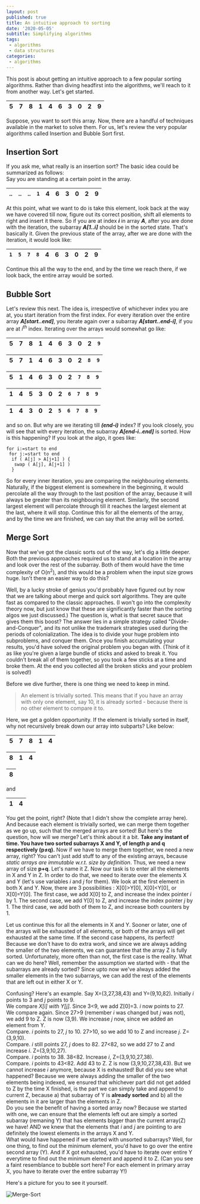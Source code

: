 ```yaml
---
layout: post
published: true
title: An intuitive approach to sorting
date: '2020-05-05'
subtitle: Simplifying algorithms
tags:
 - algorithms
 - data structures
categories:
 - algorithms
---
```


This post is about getting an intuitive approach to a few popular sorting algorithms. Rather than diving headfirst into the algorithms, we'll reach to it from another way. Let's get started.

| 5 | 7 | 8 | 1 | 4 | 6 | 3 | 0 | 2 | 9 |
|---|---|---|---|---|---|---|---|---|---|

Suppose, you want to sort this array. Now, there are a handful of techniques available in the market to solve them. For us, let's review the very popular algorithms called Insertion and Bubble Sort first.

## Insertion Sort
If you ask me, what really is an insertion sort? The basic idea could be summarized as follows:  
Say you are standing at a certain point in the array.


| .. | .. | .. | `1` | 4 | 6 | 3 | 0 | 2 | 9 |
|---|---|---|---|---|---|---|---|---|---|

At this point, what we want to do is take this element, look back at the way we have covered till now, figure out its correct position, shift all elements to right and insert it there. So if you are at index _**i**_ in array _**A**_, after you are done with the iteration, the subarray _**A[1..i]**_ should be in the sorted state. That's basically it. Given the previous state of the array, after we are done with the iteration, it would look like:

| `1` | `5` | `7` | `8` | 4 | 6 | 3 | 0 | 2 | 9 |
|---|---|---|---|---|---|---|---|---|---|

Continue this all the way to the end, and by the time we reach there, if we look back, the entire array would be sorted.

## Bubble Sort
Let's review this next.
The idea is, irrespective of whichever index you are at, you start iteration from the first index. For every iteration over the entire array _**A[start..end]**_, you iterate again over a subarray _**A[start..end-i]**_, if you are at _i<sup>th</sup>_ index. 
Iterating over the arrays would somewhat go like:  

|5 |7 |8 |1 |4 |6 |3 |0 |2 |`9` |
|---|---|---|---|---|---|---|---|---|---|

|5 |7 |1 |4 |6 |3 |0 |2 |`8` |`9`|
|---|---|---|---|---|---|---|---|---|---|

|5 |1 |4 |6 |3 |0 |2 |`7` |`8` |`9` |
|---|---|---|---|---|---|---|---|---|---|

|1 |4 |5 |3 |0 |2 |`6` |`7` |`8` |`9` |
|---|---|---|---|---|---|---|---|---|---|

|1 |4 |3 |0 |2 |`5` |`6` |`7` |`8` |`9` |
|---|---|---|---|---|---|---|---|---|---|

and so on. But why are we iterating till _**(end-i)**_ index? If you look closely, you will see that with every iteration, the subarray _**A[end-i..end]**_ is sorted. How is this happening? If you look at the algo, it goes like:

```
for i:=start to end
 for j:=start to end
  if ( A[j] > A[j+1] ) {
   swap ( A[j], A[j+1] )
  }
```
So for every inner iteration, you are comparing the neighbouring elements. Naturally, if the biggest element is somewhere in the beginning, it would percolate all the way through to the last position of the array, because it will always be greater than its neighbouring element. Similarly, the second largest element will percolate through till it reaches the largest element at the last, where it will stop. Continue this for all the elements of the array, and by the time we are finished, we can say that the array will be sorted.


## Merge Sort
Now that we've got the classic sorts out of the way, let's dig a little deeper. Both the previous approaches required us to stand at a location in the array and look over the rest of the subarray. Both of them would have the time complexity of O(n<sup>2</sup>), and this would be a problem when the input size grows huge. Isn't there an easier way to do this?

Well, by a lucky stroke of genius you'd probably have figured out by now that we are talking about merge and quick sort algorithms. They are quite fast as compared to the classic approaches. (I won't go into the complexity theory now, but just know that these are significantly faster than the sorting algos we just discussed.) The question is, what is that secret sauce that gives them this boost?
The answer lies in a simple strategy called "Divide-and-Conquer", and its not unlike the trademark strategies used during the periods of colonialization. The idea is to divide your huge problem into subproblems, and conquer them. Once you finish accumulating your results, you'd have solved the original problem you began with. (Think of it as like you're given a large bundle of sticks and asked to break it. You couldn't break all of them together, so you took a few sticks at a time and broke them. At the end you collected all the broken sticks and your problem is solved!)

Before we dive further, there is one thing we need to keep in mind.
> An element is trivially sorted. This means that if you have an array with only one element, say 10, it is already sorted - because there is no other element to compare it to.

Here, we get a golden opportunity. If the element is trivially sorted in itself, why not recursively break down our array into subparts? Like below:


| 5 | 7 | 8 | 1 | 4 |                 
|---|---|---|---|---|                 


| 8 | 1 | 4 |
|---|---|---|


| 8 |       
|---| 

and     

| 1 | 4 |
|---|---|

You get the point, right? (Note that I didn't show the complete array here).
And because each element is trivially sorted, we can merge them together as we go up, such that the merged arrays are sorted!
But here's the question, how will we merge? Let's think about it a bit.
**Take any instant of time. You have two sorted subarrays X and Y, of length p and q respectively (p≠q).**
Now if we have to merge them together, we need a new array, right? You can't just add stuff to any of the existing arrays, because _static arrays are immutable w.r.t. size by definition_.
Thus, we need a new array of size **p+q**. Let's name it Z. Now our task is to enter all the elements in X and Y in Z. In order to do that, we need to iterate over the elements X and Y (let's use variables _i_ and _j_ for them).
We look at the first element in both X and Y. Now, there are 3 possibilities : X[0]>Y[0], X[0]<Y[0], or X[0]=Y[0].
The first case, we add X[0] to Z, and increase the index pointer _i_ by 1.
The second case, we add Y[0] to Z, and increase the index pointer _j_ by 1.
The third case, we add both of them to Z, and increase both counters by 1.

Let us continue this for all the elements in X and Y. Sooner or later, one of the arrays will be exhausted of all elements, or both of the arrays will get exhausted at the same time.
If the second case happens, its perfect! Because we don't have to do extra work, and since we are always adding the smaller of the two elements, we can guarantee that the array Z is fully sorted.
Unfortunately, more often than not, the first case is the reality. What can we do here? Well, remember the assumption we started with - that the subarrays are already sorted? Since upto now we've always added the smaller elements in the two subarrays, we can add the rest of the elements that are left out in either X or Y.

Confusing? Here's an example. Say X=(3,27,38,43) and Y=(9,10,82). Initially _i_ points to 3 and _j_ points to 9.  
We compare _X[i] with Y[j]_. Since 3<9, we add Z[0]=3. _i_ now points to 27.  
We compare again. Since 27>9 (remember _i_ was changed but _j_ was not), we add 9 to Z. Z is now (3,9). We increase _j_ now, since we added an element from Y.  
Compare. _i_ points to 27, _j_ to 10. 27>10, so we add 10 to Z and increase _j_. Z=(3,9,10).  
Compare. _i_ still points 27, _j_ does to 82. 27<82, so we add 27 to Z and increase _i_. Z=(3,9,10,27).  
Compare. _i_ points to 38. 38<82. Increase _i_, Z=(3,9,10,27,38).  
Compare. _i_ points to 43<82. Add 43 to Z. Z is now (3,9,10,27,38,43). But we cannot increase _i_ anymore, because X is exhausted!
But did you see what happened? Because we were always adding the smaller of the two elements being indexed, we ensured that whichever part did not get added to Z by the time X finished, is the part we can simply take and append to current Z, because a) that subarray of Y is **already sorted** and b) all the elements in it are larger than the elements in Z.  
Do you see the benefit of having a sorted array now? Because we started with one, we can ensure that the elements left out are simply a sorted subarray (remaning Y) that has elements bigger than the current array(Z) we have! AND we knew that the elements that _i_ and _j_ are pointing to are definitely the lowest elements in the arrays X and Y.  
What would have happened if we started with unsorted subarrays? Well, for one thing, to find out the minimum element, you'd have to go over the entire second array (Y). And if X got exhausted, you'd have to iterate over entire Y everytime to find out the minimum element and append it to Z. (Can you see a faint resemblance to bubble sort here? For each element in primary array X, you have to iterate over the entire subarray Y!) 

Here's a picture for you to see it yourself.  

![Merge-Sort](https://upload.wikimedia.org/wikipedia/commons/thumb/e/e6/Merge_sort_algorithm_diagram.svg/660px-Merge_sort_algorithm_diagram.svg.png)
